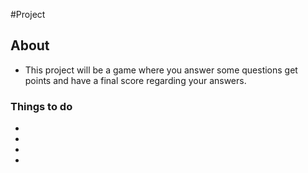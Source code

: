 #Project
## About
* This project will be a game where you answer some questions get points and have a final score regarding your answers.
### Things to do
* 
*
*
* 
